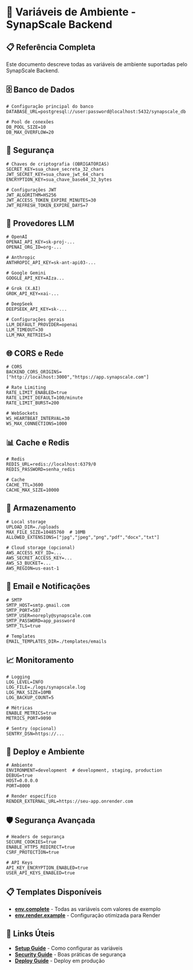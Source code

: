 # 🔧 Variáveis de Ambiente - SynapScale Backend

## 📋 Referência Completa

Este documento descreve todas as variáveis de ambiente suportadas pelo SynapScale Backend.

## 🗄️ **Banco de Dados**

```env
# Configuração principal do banco
DATABASE_URL=postgresql://user:password@localhost:5432/synapscale_db

# Pool de conexões
DB_POOL_SIZE=10
DB_MAX_OVERFLOW=20
```

## 🔐 **Segurança**

```env
# Chaves de criptografia (OBRIGATÓRIAS)
SECRET_KEY=sua_chave_secreta_32_chars
JWT_SECRET_KEY=sua_chave_jwt_64_chars
ENCRYPTION_KEY=sua_chave_base64_32_bytes

# Configurações JWT
JWT_ALGORITHM=HS256
JWT_ACCESS_TOKEN_EXPIRE_MINUTES=30
JWT_REFRESH_TOKEN_EXPIRE_DAYS=7
```

## 🤖 **Provedores LLM**

```env
# OpenAI
OPENAI_API_KEY=sk-proj-...
OPENAI_ORG_ID=org-...

# Anthropic
ANTHROPIC_API_KEY=sk-ant-api03-...

# Google Gemini
GOOGLE_API_KEY=AIza...

# Grok (X.AI)
GROK_API_KEY=xai-...

# DeepSeek
DEEPSEEK_API_KEY=sk-...

# Configurações gerais
LLM_DEFAULT_PROVIDER=openai
LLM_TIMEOUT=30
LLM_MAX_RETRIES=3
```

## 🌐 **CORS e Rede**

```env
# CORS
BACKEND_CORS_ORIGINS=["http://localhost:3000","https://app.synapscale.com"]

# Rate Limiting
RATE_LIMIT_ENABLED=true
RATE_LIMIT_DEFAULT=100/minute
RATE_LIMIT_BURST=200

# WebSockets
WS_HEARTBEAT_INTERVAL=30
WS_MAX_CONNECTIONS=1000
```

## 📊 **Cache e Redis**

```env
# Redis
REDIS_URL=redis://localhost:6379/0
REDIS_PASSWORD=senha_redis

# Cache
CACHE_TTL=3600
CACHE_MAX_SIZE=10000
```

## 📁 **Armazenamento**

```env
# Local storage
UPLOAD_DIR=./uploads
MAX_FILE_SIZE=10485760  # 10MB
ALLOWED_EXTENSIONS=["jpg","jpeg","png","pdf","docx","txt"]

# Cloud storage (opcional)
AWS_ACCESS_KEY_ID=...
AWS_SECRET_ACCESS_KEY=...
AWS_S3_BUCKET=...
AWS_REGION=us-east-1
```

## 📧 **Email e Notificações**

```env
# SMTP
SMTP_HOST=smtp.gmail.com
SMTP_PORT=587
SMTP_USER=noreply@synapscale.com
SMTP_PASSWORD=app_password
SMTP_TLS=true

# Templates
EMAIL_TEMPLATES_DIR=./templates/emails
```

## 📈 **Monitoramento**

```env
# Logging
LOG_LEVEL=INFO
LOG_FILE=./logs/synapscale.log
LOG_MAX_SIZE=10MB
LOG_BACKUP_COUNT=5

# Métricas
ENABLE_METRICS=true
METRICS_PORT=9090

# Sentry (opcional)
SENTRY_DSN=https://...
```

## 🚀 **Deploy e Ambiente**

```env
# Ambiente
ENVIRONMENT=development  # development, staging, production
DEBUG=true
HOST=0.0.0.0
PORT=8000

# Render específico
RENDER_EXTERNAL_URL=https://seu-app.onrender.com
```

## 🛡️ **Segurança Avançada**

```env
# Headers de segurança
SECURE_COOKIES=true
ENABLE_HTTPS_REDIRECT=true
CSRF_PROTECTION=true

# API Keys
API_KEY_ENCRYPTION_ENABLED=true
USER_API_KEYS_ENABLED=true
```

## 📋 **Templates Disponíveis**

- **[env.complete](./templates/env.complete)** - Todas as variáveis com valores de exemplo
- **[env.render.example](./templates/env.render.example)** - Configuração otimizada para Render

## 🔗 **Links Úteis**

- **[Setup Guide](../SETUP_GUIDE.md)** - Como configurar as variáveis
- **[Security Guide](../SECURITY.md)** - Boas práticas de segurança
- **[Deploy Guide](../deployment/render_guide.md)** - Deploy em produção
